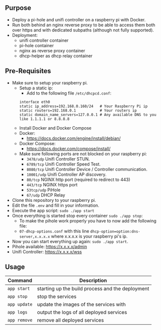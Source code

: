 ## Purpose
- Deploy a pi-hole and unifi controller on a raspberry pi with Docker. 
- Run both behind an nginx reverse proxy to be able to access them both over https and with dedicated subpaths (although not fully supported).
- Deployment:
    - unifi controller container
    - pi-hole container
    - nginx as reverse proxy container
    - dhcp-helper as dhcp relay container

## Pre-Requisites
- Make sure to setup your raspberry pi.
    - Setup a static ip:
        - Add to the following file `/etc/dhcpcd.conf`:
        ````
        interface eth0
        static ip_address=192.168.0.160/24   # Your Raspberry Pi ip
        static routers=192.168.0.1           # Your routers ip
        static domain_name_servers=127.0.0.1 # Any available DNS to you like 1.1.1.1 or 8.8.8.8 
        ````
    - Install Docker and Docker Compose
    - Docker:
       - https://docs.docker.com/engine/install/debian/
    - Docker Compose:
       - https://docs.docker.com/compose/install/
    - Make sure following ports are not blocked on your raspberry pi:
        - `3478/udp`    Unifi Controller STUN.
        - `6789/tcp`    Unifi Controller Speed Test.
        - `8080/tcp`    Unifi Controller Device / Controller communication.
        - `10001/udp`   Unifi Controller AP discovery.
        - `80/tcp`      NGINX http port (required to redirect to 443)
        - `443/tcp`     NGINX https port
        - `53tcp/udp`   PiHole 
        - `67/udp`      DHCP Relay
- Clone this repository to your raspberry pi.
- Edit the file `.env` and fill in your information.
- Execute the app script: `sudo ./app start`
- Once everything is started stop every container `sudo ./app stop`:
    - To make the pihole work properly you have to now add the following file:
    - `07-dhcp-options.conf` with this line `dhcp-option=option:dns-server,x.x.x.x` where x.x.x.x is your raspberry pi's ip.
- Now you can start everything up again: `sudo ./app start`.
- Pihole available: https://x.x.x.x/admin
- Unifi Controller: https://x.x.x.x/wss 

## Usage

|Command|Description|
|---|---|
| ``app start``|starting up the build process and the deployment|
| ``app stop``|stop the services|
|``app update``|update the images of the services with|
|``app logs``|output the logs of all deployed services|
| ``app remove``|remove all deployed services|

